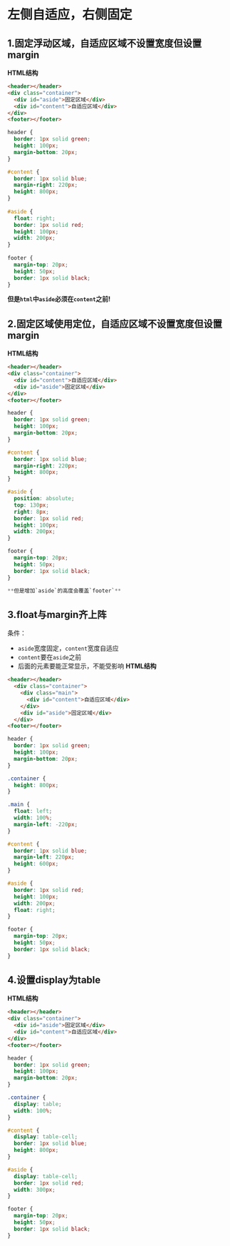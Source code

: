 # 左侧自适应，右侧固定

## 1.固定浮动区域，自适应区域不设置宽度但设置margin
**HTML结构**
```html
<header></header>
<div class="container">
  <div id="aside">固定区域</div>
  <div id="content">自适应区域</div>
</div>
<footer></footer>
```
```css
header {
  border: 1px solid green;
  height: 100px;
  margin-bottom: 20px;
}

#content {
  border: 1px solid blue;
  margin-right: 220px;
  height: 800px;
}
    
#aside {
  float: right;
  border: 1px solid red;
  height: 100px;
  width: 200px;
}
    
footer {
  margin-top: 20px;
  height: 50px;
  border: 1px solid black;
}
```
**但是`html`中`aside`必须在`content`之前!**
## 2.固定区域使用定位，自适应区域不设置宽度但设置margin
**HTML结构**
```html
<header></header>
<div class="container">
  <div id="content">自适应区域</div>
  <div id="aside">固定区域</div>
</div>
<footer></footer>
```
```css
header {
  border: 1px solid green;
  height: 100px;
  margin-bottom: 20px;
}

#content {
  border: 1px solid blue;
  margin-right: 220px;
  height: 800px;
}

#aside {
  position: absolute;
  top: 130px;
  right: 8px;
  border: 1px solid red;
  height: 100px;
  width: 200px;
}

footer {
  margin-top: 20px;
  height: 50px;
  border: 1px solid black;
}

**但是增加`aside`的高度会覆盖`footer`**
```
## 3.float与margin齐上阵
条件：
* `aside`宽度固定，`content`宽度自适应
* `content`要在`aside`之前
* 后面的元素要能正常显示，不能受影响
**HTML结构**
```html
<header></header>
  <div class="container">
    <div class="main">
      <div id="content">自适应区域</div>
    </div>
    <div id="aside">固定区域</div>
  </div>
<footer></footer>
```
```CSS
header {
  border: 1px solid green;
  height: 100px;
  margin-bottom: 20px;
}

.container {
  height: 800px;
}

.main {
  float: left;
  width: 100%;
  margin-left: -220px;
}

#content {
  border: 1px solid blue;
  margin-left: 220px;
  height: 600px;
}

#aside {
  border: 1px solid red;
  height: 100px;
  width: 200px;
  float: right;
}

footer {
  margin-top: 20px;
  height: 50px;
  border: 1px solid black;
}
```
## 4.设置display为table
**HTML结构**
```html
<header></header>
<div class="container">
  <div id="aside">固定区域</div>
  <div id="content">自适应区域</div>
</div>
<footer></footer>
```
```css
header {
  border: 1px solid green;
  height: 100px;
  margin-bottom: 20px;
}

.container {
  display: table;
  width: 100%;
}

#content {
  display: table-cell;
  border: 1px solid blue;
  height: 800px;
}

#aside {
  display: table-cell;
  border: 1px solid red;
  width: 300px;
}

footer {
  margin-top: 20px;
  height: 50px;
  border: 1px solid black;
}
```


